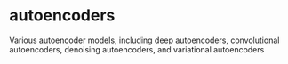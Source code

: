 # autoencoders
Various autoencoder models, including deep autoencoders, convolutional autoencoders, denoising autoencoders, and variational autoencoders
